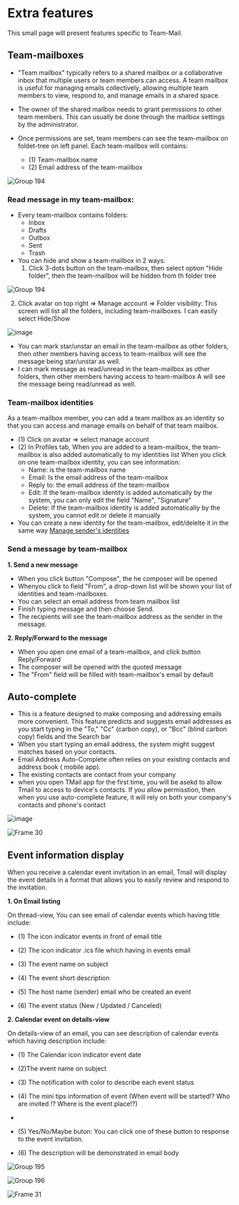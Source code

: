 # Extra features

This small page will present features specific to Team-Mail.

## Team-mailboxes

 - "Team mailbox" typically refers to a shared mailbox or a collaborative inbox that multiple users or team members can access. A team mailbox is useful for managing emails collectively, allowing multiple team members to view, respond to, and manage emails in a shared space.

- The owner of the shared mailbox needs to grant permissions to other team members. This can usually be done through the mailbox settings by the administrator.

- Once permissions are set, team members can see the team-mailbox on foldet-tree on left panel. Each team-mailbox will contains:
  - (1) Team-mailbox name
  - (2) Email address of the team-maiilbox

![Group 194](https://github.com/linagora/tmail-flutter/assets/68209176/3a4c900e-0cf8-4266-a66d-e08d66317fc9)


### Read message in my team-mailbox:

- Every team-mailbox contains folders:
  - Inbox
  - Drafts
  - Outbox
  - Sent
  - Trash
- You can hide and show a team-mailbox in 2 ways:
   1. Click 3-dots button on the team-mailbox, then select option "Hide folder", then the team-mailbox will be hidden from th folder tree

![Group 194](https://github.com/linagora/tmail-flutter/assets/68209176/f157ca8f-6176-4447-b9ab-3d0194147dde)

   2. Click avatar on top right => Manage account => Folder visibility: This screen will list all the folders, including team-mailboxes. I can easily select Hide/Show

![image](https://github.com/linagora/tmail-flutter/assets/68209176/42b85296-8461-4e4d-b115-a8e2822f3918)

- You can mark star/unstar an email in the team-mailbox as other folders, then other members having access to team-mailbox will see the message being star/unstar as well.
- I can mark message as read/unread in the team-mailbox as other folders, then other members having access to team-mailbox A will see the message being read/unread as well.

### Team-mailbox identities 

As a team-mailbox member, you can add a team mailbox as an identity  so that you can access and manage emails on behalf of that team mailbox.

- (1) Click on avatar => select manage account
- (2) In Profiles tab, When you are added to a team-mailbox, the team-mailbox is also added automatically to my identities list
When you click on one team-mailbox identity, you can see information:
   - Name: is the team-mailbox name
   - Email: Is the email address of the team-mailbox
   - Reply to: the email address of the team-mailbox
   - Edit: If the team-mailbox identity is added automatically by the system, you can only edit the field "Name", "Signature"
   - Delete: If the team-mailbox identity is added automatically by the system, you cannot edit or delete it manually
- You can create a new identity for the team-mailbox, edit/delelte it in the same way [Manage sender's identities](https://github.com/linagora/tmail-flutter/blob/user-guide-skeleton/docs/user-guide/profile.md#identities)

### Send a message by team-mailbox

**1. Send a new message**

- When you click button "Compose", the he composer will be opened
- Whenyou click to field "From", a drop-down list will be shown your list of identities and team-mailboxes. 
- You can select an email address from team mailbox list
- Finish typing message and then choose Send.
- The recipients will see the team-mailbox address as the sender in the message.

 **2. Reply/Forward to the message**

- When you open one email of a team-mailbox, and click button Reply/Forward
- The composer will be opened with the quoted message
- The "From" field will be filled with team-mailbox's email by default

## Auto-complete

- This is a feature designed to make composing and addressing emails more convenient. This feature predicts and suggests email addresses as you start typing in the "To," "Cc" (carbon copy), or "Bcc" (blind carbon copy) fields and the Search bar 
- When you start typing an email address, the system might suggest matches based on your contacts.
- Email Address Auto-Complete often relies on your existing contacts and address book ( mobile app).
- The existing contacts are contact from your company
- when you open TMail app for the first time, you will be asekd to allow Tmail to access to device's contacts. If you allow permisstion, then when you use auto-complete feature, it will rely on both your company's contacts and phone's contact 

![image](https://github.com/linagora/tmail-flutter/assets/68209176/19038361-b6f6-413a-aac1-ad352a001074)

![Frame 30](https://github.com/linagora/tmail-flutter/assets/68209176/d9ec88cc-153b-4500-84a5-4d23a019983c)


## Event information display

When you receive a calendar event invitation in an email, Tmail will display the event details in a format that allows you to easily review and respond to the invitation. 

**1. On Email listing**

On thread-view, You can see email of calendar events which having title include:

- (1) The icon indicator events in front of email title

- (2) The icon indicator .ics file which having in events email

- (3) The event name on subject

- (4) The event short description

- (5) The host name (sender) email who be created an event

- (6) The event status (New / Updated / Canceled)

**2. Calendar event  on details-view**

On details-view of an email, you can see description of calendar events which having description include:

- (1) The Calendar icon indicator event date

- (2)The event name on subject

- (3) The notification with color to describe each event status

- (4) The mini tips information of event (When event will be started!? Who are invited !? Where is the event place!?)
- 
- (5) Yes/No/Maybe buton: You can click one of these button to response to the event invitation. 

- (6)  The description will be demonstrated in email body

![Group 195](https://github.com/linagora/tmail-flutter/assets/68209176/674f9118-c3d4-4834-b018-153f2b17324a)

![Group 196](https://github.com/linagora/tmail-flutter/assets/68209176/c62a8474-e12e-4386-9dbf-732aaa36891e)

![Frame 31](https://github.com/linagora/tmail-flutter/assets/68209176/8266f404-5148-40bf-840c-1aa5cdba4037)


